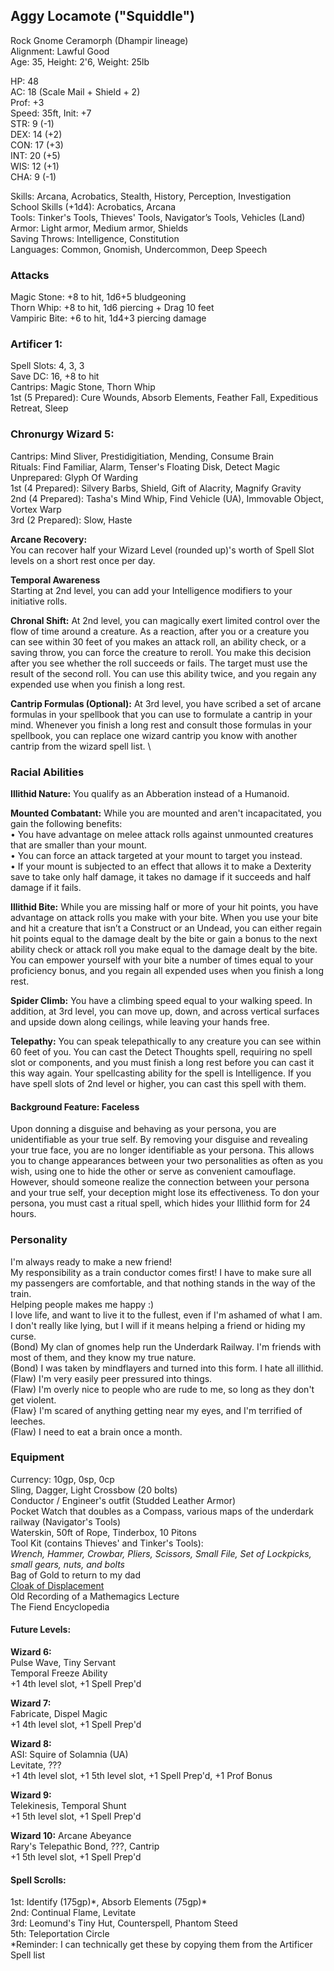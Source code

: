 ## Aggy Locamote ("Squiddle") 
Rock Gnome Ceramorph (Dhampir lineage) \
Alignment: Lawful Good \
Age: 35, Height: 2'6, Weight: 25lb 

HP: 48 \
AC: 18 (Scale Mail + Shield + 2) \
Prof: +3 \
Speed: 35ft, Init: +7 \
STR: 9  (-1) \
DEX: 14 (+2) \
CON: 17 (+3) \
INT: 20 (+5) \
WIS: 12 (+1) \
CHA: 9  (-1) 

Skills: Arcana, Acrobatics, Stealth, History, Perception, Investigation \
School Skills (+1d4): Acrobatics, Arcana \
Tools: Tinker's Tools, Thieves' Tools, Navigator’s Tools, Vehicles (Land) \
Armor: Light armor, Medium armor, Shields \
Saving Throws: Intelligence, Constitution \
Languages: Common, Gnomish, Undercommon, Deep Speech

### Attacks
Magic Stone: +8 to hit, 1d6+5 bludgeoning \
Thorn Whip: +8 to hit, 1d6 piercing + Drag 10 feet \
Vampiric Bite: +6 to hit, 1d4+3 piercing damage

### Artificer 1: 
Spell Slots: 4, 3, 3 \
Save DC: 16, +8 to hit \
Cantrips: Magic Stone, Thorn Whip \
1st (5 Prepared): Cure Wounds, Absorb Elements, Feather Fall, Expeditious Retreat, Sleep

### Chronurgy Wizard 5:
Cantrips: Mind Sliver, Prestidigitiation, Mending, Consume Brain \
Rituals: Find Familiar, Alarm, Tenser's Floating Disk, Detect Magic \
Unprepared: Glyph Of Warding \
1st (4 Prepared): Silvery Barbs, Shield, Gift of Alacrity, Magnify Gravity \
2nd (4 Prepared): Tasha's Mind Whip, Find Vehicle (UA), Immovable Object, Vortex Warp \
3rd (2 Prepared): Slow, Haste

**Arcane Recovery:** \
You can recover half your Wizard Level (rounded up)'s worth of Spell Slot levels on a short rest once per day. 

**Temporal Awareness** \
Starting at 2nd level, you can add your Intelligence modifiers to your initiative rolls.

**Chronal Shift:**
At 2nd level, you can magically exert limited control over the flow of time around a creature. As a reaction, after you or a creature you can see within 30 feet of you makes an attack roll, an ability check, or a saving throw, you can force the creature to reroll. You make this decision after you see whether the roll succeeds or fails. The target must use the result of the second roll. You can use this ability twice, and you regain any expended use when you finish a long rest.

**Cantrip Formulas (Optional):** 
At 3rd level, you have scribed a set of arcane formulas in your spellbook that you can use to formulate a cantrip in your mind. Whenever you finish a long rest and consult those formulas in your spellbook, you can replace one wizard cantrip you know with another cantrip from the wizard spell list. \

### Racial Abilities
**Illithid Nature:**
You qualify as an Abberation instead of a Humanoid. 

**Mounted Combatant:**
While you are mounted and aren't incapacitated, you gain the following benefits: \
• You have advantage on melee attack rolls against unmounted creatures that are smaller than your mount. \
• You can force an attack targeted at your mount to target you instead. \
• If your mount is subjected to an effect that allows it to make a Dexterity save to take only half damage, it takes no damage if it succeeds and half damage if it fails.

**Illithid Bite:**
While you are missing half or more of your hit points, you have advantage on attack rolls you make with your bite. When you use your bite and hit a creature that isn’t a Construct or an Undead, you can either regain hit points equal to the damage dealt by the bite or gain a bonus to the next ability check or attack roll you make equal to the damage dealt by the bite. You can empower yourself with your bite a number of times equal to your proficiency bonus, and you regain all expended uses when you finish a long rest.

**Spider Climb:** You have a climbing speed equal to your walking speed. In addition, at 3rd level, you can move up, down, and across vertical surfaces and upside down along ceilings, while leaving your hands free.

**Telepathy:** You can speak telepathically to any creature you can see within 60 feet of you. You can cast the Detect Thoughts spell, requiring no spell slot or components, and you must finish a long rest before you can cast it this way again. Your spellcasting ability for the spell is Intelligence. If you have spell slots of 2nd level or higher, you can cast this spell with them.

#### Background Feature: Faceless
Upon donning a disguise and behaving as your persona, you are unidentifiable as your true self. By removing your disguise and revealing your true face, you are no longer identifiable as your persona. This allows you to change appearances between your two personalities as often as you wish, using one to hide the other or serve as convenient camouflage. However, should someone realize the connection between your persona and your true self, your deception might lose its effectiveness. To don your persona, you must cast a ritual spell, which hides your Illithid form for 24 hours. 

### Personality
I'm always ready to make a new friend! \
My responsibility as a train conductor comes first! I have to make sure all my passengers are comfortable, and that nothing stands in the way of the train. \
Helping people makes me happy :) \
I love life, and want to live it to the fullest, even if I'm ashamed of what I am. \
I don't really like lying, but I will if it means helping a friend or hiding my curse. \
(Bond) My clan of gnomes help run the Underdark Railway. I'm friends with most of them, and they know my true nature. \
(Bond) I was taken by mindflayers and turned into this form. I hate all illithid. \
(Flaw) I'm very easily peer pressured into things. \
(Flaw) I'm overly nice to people who are rude to me, so long as they don't get violent. \
(Flaw} I'm scared of anything getting near my eyes, and I'm terrified of leeches. \
(Flaw) I need to eat a brain once a month. 

### Equipment
Currency: 10gp, 0sp, 0cp \
Sling, Dagger, Light Crossbow (20 bolts) \
Conductor / Engineer's outfit (Studded Leather Armor) \
Pocket Watch that doubles as a Compass, various maps of the underdark railway (Navigator's Tools) \
Waterskin, 50ft of Rope, Tinderbox, 10 Pitons \
Tool Kit (contains Thieves' and Tinker's Tools): \
*Wrench, Hammer, Crowbar, Pliers, Scissors, Small File, Set of Lockpicks, small gears, nuts, and bolts* \
Bag of Gold to return to my dad \
[Cloak of Displacement](https://roll20.net/compendium/dnd5e/Cloak%20of%20Displacement#content) \
Old Recording of a Mathemagics Lecture \
The Fiend Encyclopedia 

#### Future Levels:
**Wizard 6:** \
Pulse Wave, Tiny Servant \
Temporal Freeze Ability \
+1 4th level slot, +1 Spell Prep'd

**Wizard 7:** \
Fabricate, Dispel Magic \
+1 4th level slot, +1 Spell Prep'd

**Wizard 8:** \
ASI: Squire of Solamnia (UA) \
Levitate, ??? \
+1 4th level slot, +1 5th level slot, +1 Spell Prep'd, +1 Prof Bonus

**Wizard 9:** \
Telekinesis, Temporal Shunt \
+1 5th level slot, +1 Spell Prep'd

**Wizard 10:**
Arcane Abeyance \
Rary's Telepathic Bond, ???, Cantrip \
+1 5th level slot, +1 Spell Prep'd

#### Spell Scrolls: 
1st: Identify (175gp)\*, Absorb Elements (75gp)\* \
2nd: Continual Flame, Levitate \
3rd: Leomund's Tiny Hut, Counterspell, Phantom Steed \
5th: Teleportation Circle \
*Reminder: I can technically get these by copying them from the Artificer Spell list 

